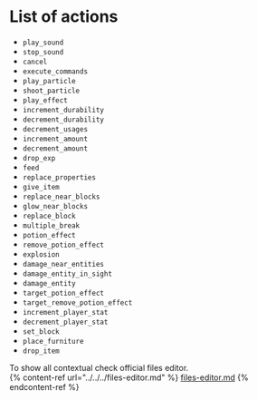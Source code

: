 # List of actions

* `play_sound`
* `stop_sound`
* `cancel`
* `execute_commands`
* `play_particle`
* `shoot_particle`
* `play_effect`
* `increment_durability`
* `decrement_durability`
* `decrement_usages`
* `increment_amount`
* `decrement_amount`
* `drop_exp`
* `feed`
* `replace_properties`
* `give_item`
* `replace_near_blocks`
* `glow_near_blocks`
* `replace_block`
* `multiple_break`
* `potion_effect`
* `remove_potion_effect`
* `explosion`
* `damage_near_entities`
* `damage_entity_in_sight`
* `damage_entity`
* `target_potion_effect`
* `target_remove_potion_effect`
* `increment_player_stat`
* `decrement_player_stat`
* `set_block`
* `place_furniture`
* `drop_item`

To show all contextual check official files editor.\
{% content-ref url="../../../files-editor.md" %}
[files-editor.md](../../../files-editor.md)
{% endcontent-ref %}
